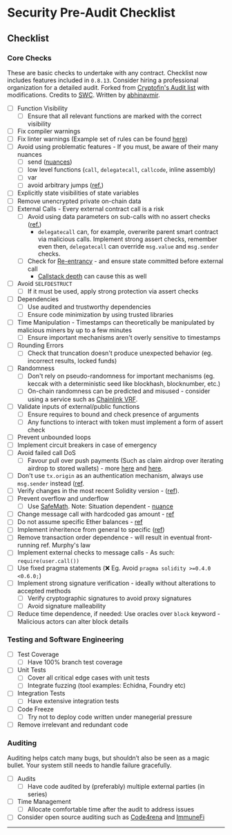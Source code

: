 # Security Pre-Audit Checklist

## Checklist
### Core Checks
These are basic checks to undertake with any contract. Checklist now includes features included in `0.8.13`. Consider hiring a professional organization for a detailed audit. Forked from [Cryptofin's Audit list](https://github.com/cryptofinlabs/audit-checklist) with modifications. Credits to [SWC](https://swcregistry.io/). Written by [abhinavmir](https://github.com/abhinavmir).

- [ ] Function Visibility
  - [ ] Ensure that all relevant functions are marked with the correct visibility
- [ ] Fix compiler warnings
- [ ] Fix linter warnings (Example set of rules can be found [here](https://github.com/protofire/solhint/blob/master/docs/rules.md#:~:text=Style%20Guide%20Rules,-Rule%20Id&text=Values%20must%20be%20'single'%20or%20'double'.&text=Constant%20name%20must%20be%20in%20capitalized%20SNAKE_CASE.&text=Contract%20name%20must%20be%20in%20CamelCase.&text=Event%20name%20must%20be%20in%20CamelCase.))
- [ ] Avoid using problematic features - If you must, be aware of their many nuances
  - [ ] send ([nuances](https://ethereum.stackexchange.com/a/38642/3118))
  - [ ] low level functions (`call`, `delegatecall`, `callcode`, inline assembly)
  - [ ] var
  - [ ] avoid arbitrary jumps ([ref.](https://swcregistry.io/docs/SWC-127))
- [ ] Explicitly state visibilities of state variables
- [ ] Remove unencrypted private on-chain data
- [ ] External Calls - Every external contract call is a risk
  - [ ] Avoid using data parameters on sub-calls with no assert checks ([ref.](https://swcregistry.io/docs/SWC-126))
     - `delegatecall` can, for example, overwrite parent smart contract via malicious calls. Implement strong assert checks, remember even then, `delegatecall` can override `msg.value` and `msg.sender` checks.
  - [ ] Check for [Re-entrancy](https://dasp.co/#item-1) - and ensure state committed before external call 
      - [Callstack depth](https://solidity.readthedocs.io/en/v0.4.24/security-considerations.html?highlight=callstack#callstack-depth) can cause this as well
- [ ] Avoid `SELFDESTRUCT`
  - [ ] If it must be used, apply strong protection via assert checks
- [ ] Dependencies
  - [ ] Use audited and trustworthy dependencies
  - [ ] Ensure code minimization by using trusted libraries
- [ ] Time Manipulation - Timestamps can theoretically be manipulated by malicious miners by up to a few minutes
  - [ ] Ensure important mechanisms aren't overly sensitive to timestamps
- [ ] Rounding Errors
  - [ ] Check that truncation doesn't produce unexpected behavior (eg. incorrect results, locked funds)
- [ ] Randomness
  - [ ] Don't rely on pseudo-randomness for important mechanisms (eg. keccak with a deterministic seed like blockhash, blocknumber, etc.)
  - [ ] On-chain randomness can be predicted and misused - consider using a service such as [Chainlink VRF](https://docs.chain.link/docs/chainlink-vrf/).
- [ ] Validate inputs of external/public functions
  - [ ] Ensure requires to bound and check presence of arguments
  - [ ] Any functions to interact with token must implement a form of assert check
- [ ] Prevent unbounded loops
- [ ] Implement circuit breakers in case of emergency
- [ ] Avoid failed call DoS
  - [ ] Favour pull over push payments (Such as claim airdrop over iterating airdrop to stored wallets) - more [here](https://swcregistry.io/docs/SWC-128) and [here](https://fravoll.github.io/solidity-patterns/pull_over_push.html).
- [ ] Don't use `tx.origin` as an authentication mechanism, always use `msg.sender` instead ([ref](https://swcregistry.io/docs/SWC-117).
- [ ] Verify changes in the most recent Solidity version - ([ref](https://docs.soliditylang.org/en/v0.8.8/080-breaking-changes.html)).
- [ ] Prevent overflow and underflow 
  - [ ] Use [SafeMath](https://github.com/OpenZeppelin/openzeppelin-solidity/blob/master/contracts/math/SafeMath.sol). Note: Situation dependent - [nuance](https://ethereum.stackexchange.com/questions/91367/is-the-safemath-library-obsolete-in-solidity-0-8-0)
- [ ] Change message call with hardcoded gas amount - [ref](https://swcregistry.io/docs/SWC-134)
- [ ] Do not assume specific Ether balances - [ref](https://swcregistry.io/docs/SWC-132)
- [ ] Implement inheritence from general to specific ([ref](https://swcregistry.io/docs/SWC-125))
- [ ] Remove transaction order dependence - will result in eventual front-running ref. Murphy's law
- [ ] Implement external checks to message calls - As such: `require(user.call())`
- [ ] Use fixed pragma statements (❌ Eg. Avoid `pragma solidity >=0.4.0 <0.6.0;`) 
- [ ] Implement strong signature verification - ideally without alterations to accepted methods
  - [ ] Verify cryptographic signatures to avoid proxy signatures
  - [ ] Avoid signature malleability 
- [ ] Reduce time dependence, if needed: Use oracles over `block` keyword - Malicious actors can alter block details

### Testing and Software Engineering
- [ ] Test Coverage
  - [ ] Have 100% branch test coverage
- [ ] Unit Tests
  - [ ] Cover all critical edge cases with unit tests
  - [ ] Integrate fuzzing (tool examples: Echidna, Foundry etc)
- [ ] Integration Tests
  - [ ] Have extensive integration tests
- [ ] Code Freeze
  - [ ] Try not to deploy code written under manegerial pressure
- [ ] Remove irrelevant and redundant code

### Auditing
Auditing helps catch many bugs, but shouldn’t also be seen as a magic bullet. Your system still needs to handle failure gracefully.

- [ ] Audits
  - [ ] Have code audited by (preferably) multiple external parties (in series)
- [ ] Time Management
  - [ ] Allocate comfortable time after the audit to address issues
- [ ] Consider open source auditing such as [Code4rena](https://code4rena.com/) and [ImmuneFi](https://immunefi.com/)

<hr>
